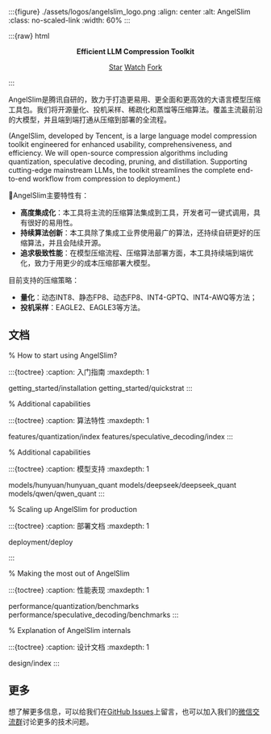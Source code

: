 :::{figure} ./assets/logos/angelslim_logo.png
:align: center
:alt: AngelSlim
:class: no-scaled-link
:width: 60%
:::

:::{raw} html
<p style="text-align:center">
<strong>Efficient LLM Compression Toolkit
</strong>
</p>

<p style="text-align:center">
<script async defer src="https://buttons.github.io/buttons.js"></script>
<a class="github-button" href="https://github.com/Tencent/AngelSlim" data-show-count="true" data-size="large" aria-label="Star">Star</a>
<a class="github-button" href="https://github.com/Tencent/AngelSlim/subscription" data-icon="octicon-eye" data-size="large" aria-label="Watch">Watch</a>
<a class="github-button" href="https://github.com/Tencent/AngelSlim/fork" data-icon="octicon-repo-forked" data-size="large" aria-label="Fork">Fork</a>
</p>
:::

AngelSlim是腾讯自研的，致力于打造更易用、更全面和更高效的大语言模型压缩工具包。我们将开源量化、投机采样、稀疏化和蒸馏等压缩算法。覆盖主流最前沿的大模型，并且端到端打通从压缩到部署的全流程。

(AngelSlim, developed by Tencent, is a large language model compression toolkit engineered for enhanced usability, comprehensiveness, and efficiency. We will open-source compression algorithms including quantization, speculative decoding, pruning, and distillation. Supporting cutting-edge mainstream LLMs, the toolkit streamlines the complete end-to-end workflow from compression to deployment.)


🌟AngelSlim主要特性有：

- **高度集成化**：本工具将主流的压缩算法集成到工具，开发者可一键式调用，具有很好的易用性。
- **持续算法创新**：本工具除了集成工业界使用最广的算法，还持续自研更好的压缩算法，并且会陆续开源。
- **追求极致性能**：在模型压缩流程、压缩算法部署方面，本工具持续端到端优化，致力于用更少的成本压缩部署大模型。

目前支持的压缩策略：

- **量化**：动态INT8、静态FP8、动态FP8、INT4-GPTQ、INT4-AWQ等方法；
- **投机采样**：EAGLE2、EAGLE3等方法。


## 文档

% How to start using AngelSlim?

:::{toctree}
:caption: 入门指南
:maxdepth: 1

getting_started/installation
getting_started/quickstrat
:::

% Additional capabilities

:::{toctree}
:caption: 算法特性
:maxdepth: 1

features/quantization/index
features/speculative_decoding/index
:::

% Additional capabilities

:::{toctree}
:caption: 模型支持
:maxdepth: 1

models/hunyuan/hunyuan_quant
models/deepseek/deepseek_quant
models/qwen/qwen_quant
:::


% Scaling up AngelSlim for production

:::{toctree}
:caption: 部署文档
:maxdepth: 1

deployment/deploy

:::

% Making the most out of AngelSlim

:::{toctree}
:caption: 性能表现
:maxdepth: 1

performance/quantization/benchmarks
performance/speculative_decoding/benchmarks
:::

% Explanation of AngelSlim internals

:::{toctree}
:caption: 设计文档
:maxdepth: 1

design/index
:::

## 更多

想了解更多信息，可以给我们在[GitHub Issues](https://github.com/Tencent/AngelSlim/issues)上留言，也可以加入我们的[微信交流群](./docs/source/assets/angel_slim_wechat.png)讨论更多的技术问题。